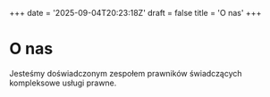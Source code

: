 +++
date = '2025-09-04T20:23:18Z'
draft = false
title = 'O nas'
+++

# O nas

Jesteśmy doświadczonym zespołem prawników świadczących kompleksowe usługi prawne.

